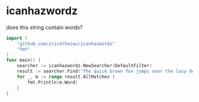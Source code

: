 # icanhazwordz
does this string contain words?

```go
import (
    "github.com/zricethezav/icanhazwordz"
    "fmt"
)
func main() {
    searcher := icanhazwordz.NewSearcher(DefaultFilter)
    result := searcher.Find("The quick brown fox jumps over the lazy dog")
    for _, m := range result.AllMatches {
        fmt.Println(m.Word)
    }
}
```
